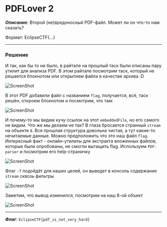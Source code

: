 # PDFLover 2

***Описание***: Второй (не)вредоносный PDF-файл. Может ли он что-то нам сказать?

Формат: EclipseCTF{...}

---
### Решение

И так, как бы то ни было, в райтапе на прошлый таск были описаны пару утилит для анализа PDF. В этом райтапе посмотрим таск, который не решается блокнотом или открытием файла в качестве архива :D

![ScreenShot](screenshots/PDFLover2-1.png)

В этот PDF добавили файл с названием `flag`, получается, всё, таск решён, откроем блокнотом и посмотрим, что там:

![ScreenShot](screenshots/PDFLover2-2.png)

И почему-то мы видим кучу ссылок на этот `embeddedFile`, но его самого не видим. Что же мы делаем не так? В глаза бросается странный `stream` на объекте `8`. Вся прошлая структура довольна чистая, а тут какие-то нечитаемые данные. Можно предположить что это наш файл `flag`. Интересный факт - онлайн-утилиты для экстракта вложенных файлов, которые были опробованы, не смогли вытащить flag. Используем `PDF-parser` и посмотрим его help-страничку 

![ScreenShot](screenshots/PDFLover2-3.png)

Флаг `-f` подойдёт для наших целей, он выведет в консоль содержание `stream` сквозь фильтры

![ScreenShot](screenshots/PDFLover2-4.png)

Заметим, что вывод изменился, посмотрим на наш 8-ой объект

![ScreenShot](screenshots/PDFLover2-5.png)

---

***Флаг***: `EclipseCTF{pdf_is_not_very_hard}`
